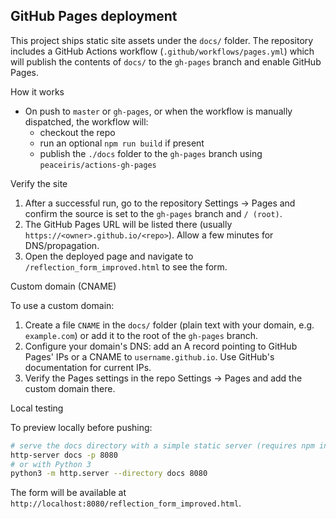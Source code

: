 ## GitHub Pages deployment

This project ships static site assets under the `docs/` folder. The repository includes a GitHub Actions workflow (`.github/workflows/pages.yml`) which will publish the contents of `docs/` to the `gh-pages` branch and enable GitHub Pages.

How it works

- On push to `master` or `gh-pages`, or when the workflow is manually dispatched, the workflow will:
  - checkout the repo
  - run an optional `npm run build` if present
  - publish the `./docs` folder to the `gh-pages` branch using `peaceiris/actions-gh-pages`

Verify the site

1. After a successful run, go to the repository Settings → Pages and confirm the source is set to the `gh-pages` branch and `/ (root)`.
2. The GitHub Pages URL will be listed there (usually `https://<owner>.github.io/<repo>`). Allow a few minutes for DNS/propagation.
3. Open the deployed page and navigate to `/reflection_form_improved.html` to see the form.

Custom domain (CNAME)

To use a custom domain:

1. Create a file `CNAME` in the `docs/` folder (plain text with your domain, e.g. `example.com`) or add it to the root of the `gh-pages` branch.
2. Configure your domain's DNS: add an A record pointing to GitHub Pages' IPs or a CNAME to `username.github.io`. Use GitHub's documentation for current IPs.
3. Verify the Pages settings in the repo Settings → Pages and add the custom domain there.

Local testing

To preview locally before pushing:

```bash
# serve the docs directory with a simple static server (requires npm install -g http-server)
http-server docs -p 8080
# or with Python 3
python3 -m http.server --directory docs 8080
```

The form will be available at `http://localhost:8080/reflection_form_improved.html`.
